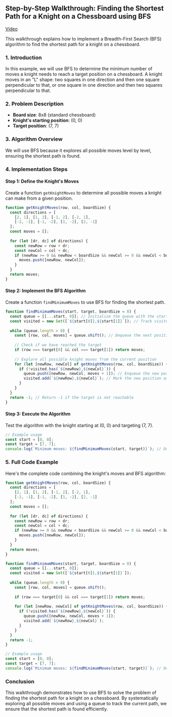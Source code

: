 ## Step-by-Step Walkthrough: Finding the Shortest Path for a Knight on a Chessboard using BFS

[Video](https://vimeo.com/954382867/dd52a4539f?share=copy)

This walkthrough explains how to implement a Breadth-First Search (BFS) algorithm to find the shortest path for a knight on a chessboard.

### 1. Introduction

In this example, we will use BFS to determine the minimum number of moves a knight needs to reach a target position on a chessboard. A knight moves in an "L" shape: two squares in one direction and then one square perpendicular to that, or one square in one direction and then two squares perpendicular to that.

### 2. Problem Description

- **Board size**: 8x8 (standard chessboard)
- **Knight's starting position**: (0, 0)
- **Target position**: (7, 7)

### 3. Algorithm Overview

We will use BFS because it explores all possible moves level by level, ensuring the shortest path is found.

### 4. Implementation Steps

#### Step 1: Define the Knight's Moves

Create a function `getKnightMoves` to determine all possible moves a knight can make from a given position.

```javascript
function getKnightMoves(row, col, boardSize) {
  const directions = [
    [2, 1], [1, 2], [-1, 2], [-2, 1],
    [-2, -1], [-1, -2], [1, -2], [2, -1]
  ];
  const moves = [];
  
  for (let [dr, dc] of directions) {
    const newRow = row + dr;
    const newCol = col + dc;
    if (newRow >= 0 && newRow < boardSize && newCol >= 0 && newCol < boardSize) {
      moves.push([newRow, newCol]);
    }
  }
  return moves;
}
```

#### Step 2: Implement the BFS Algorithm

Create a function `findMinimumMoves` to use BFS for finding the shortest path.

```javascript
function findMinimumMoves(start, target, boardSize = 8) {
  const queue = [[...start, 0]]; // Initialize the queue with the start position and 0 moves
  const visited = new Set([`${start[0]},${start[1]}`]); // Track visited positions
  
  while (queue.length > 0) {
    const [row, col, moves] = queue.shift(); // Dequeue the next position
    
    // Check if we have reached the target
    if (row === target[0] && col === target[1]) return moves;
    
    // Explore all possible knight moves from the current position
    for (let [newRow, newCol] of getKnightMoves(row, col, boardSize)) {
      if (!visited.has(`${newRow},${newCol}`)) {
        queue.push([newRow, newCol, moves + 1]); // Enqueue the new position with an incremented move count
        visited.add(`${newRow},${newCol}`); // Mark the new position as visited
      }
    }
  }
  return -1; // Return -1 if the target is not reachable
}
```

#### Step 3: Execute the Algorithm

Test the algorithm with the knight starting at (0, 0) and targeting (7, 7).

```javascript
// Example usage
const start = [0, 0];
const target = [7, 7];
console.log(`Minimum moves: ${findMinimumMoves(start, target)}`); // Outputs: Minimum moves: 6
```

### 5. Full Code Example

Here's the complete code combining the knight's moves and BFS algorithm:

```javascript
function getKnightMoves(row, col, boardSize) {
  const directions = [
    [2, 1], [1, 2], [-1, 2], [-2, 1],
    [-2, -1], [-1, -2], [1, -2], [2, -1]
  ];
  const moves = [];
  
  for (let [dr, dc] of directions) {
    const newRow = row + dr;
    const newCol = col + dc;
    if (newRow >= 0 && newRow < boardSize && newCol >= 0 && newCol < boardSize) {
      moves.push([newRow, newCol]);
    }
  }
  return moves;
}

function findMinimumMoves(start, target, boardSize = 8) {
  const queue = [[...start, 0]];
  const visited = new Set([`${start[0]},${start[1]}`]);
  
  while (queue.length > 0) {
    const [row, col, moves] = queue.shift();
    
    if (row === target[0] && col === target[1]) return moves;
    
    for (let [newRow, newCol] of getKnightMoves(row, col, boardSize)) {
      if (!visited.has(`${newRow},${newCol}`)) {
        queue.push([newRow, newCol, moves + 1]);
        visited.add(`${newRow},${newCol}`);
      }
    }
  }
  return -1;
}

// Example usage
const start = [0, 0];
const target = [7, 7];
console.log(`Minimum moves: ${findMinimumMoves(start, target)}`); // Outputs: Minimum moves: 6
```

### Conclusion

This walkthrough demonstrates how to use BFS to solve the problem of finding the shortest path for a knight on a chessboard. By systematically exploring all possible moves and using a queue to track the current path, we ensure that the shortest path is found efficiently.